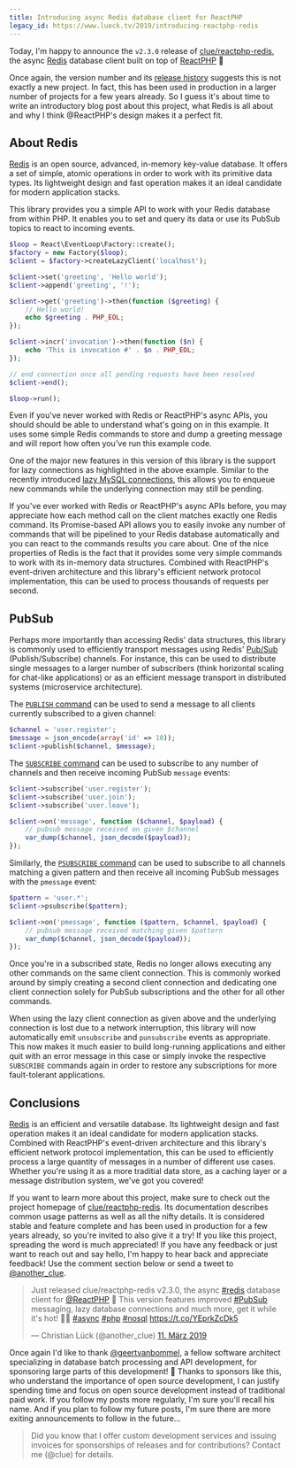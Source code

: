 ```yaml
---
title: Introducing async Redis database client for ReactPHP
legacy_id: https://www.lueck.tv/2019/introducing-reactphp-redis
---
```


Today, I'm happy to announce the `v2.3.0` release of [clue/reactphp-redis](https://github.com/clue/reactphp-redis), the async [Redis](https://redis.io/) database client built on top of [ReactPHP](https://reactphp.org/) 🎉

Once again, the version number and its [release history](https://github.com/clue/reactphp-redis/releases) suggests this is not exactly a new project. In fact, this has been used in production in a larger number of projects for a few years already. So I guess it's about time to write an introductory blog post about this project, what Redis is all about and why I think @ReactPHP's design makes it a perfect fit.

## About Redis

[Redis](https://redis.io/) is an open source, advanced, in-memory key-value database. It offers a set of simple, atomic operations in order to work with its primitive data types. Its lightweight design and fast operation makes it an ideal candidate for modern application stacks.

This library provides you a simple API to work with your Redis database from within PHP. It enables you to set and query its data or use its PubSub topics to react to incoming events.

```php
$loop = React\EventLoop\Factory::create();
$factory = new Factory($loop);
$client = $factory->createLazyClient('localhost');

$client->set('greeting', 'Hello world');
$client->append('greeting', '!');

$client->get('greeting')->then(function ($greeting) {
    // Hello world!
    echo $greeting . PHP_EOL;
});

$client->incr('invocation')->then(function ($n) {
    echo 'This is invocation #' . $n . PHP_EOL;
});

// end connection once all pending requests have been resolved
$client->end();

$loop->run();
```

Even if you've never worked with Redis or ReactPHP's async APIs, you should should be able to understand what's going on in this example. It uses some simple Redis commands to store and dump a greeting message and will report how often you've run this example code.

One of the major new features in this version of this library is the support for lazy connections as highlighted in the above example. Similar to the recently introduced [lazy MySQL connections](https://www.lueck.tv/2018/introducing-reactphp-mysql-lazy-connections), this allows you to enqueue new commands while the underlying connection may still be pending.

If you've ever worked with Redis or ReactPHP's async APIs before, you may appreciate how each method call on the client matches exactly one Redis command. Its Promise-based API allows you to easily invoke any number of commands that will be pipelined to your Redis database automatically and you can react to the commands results you care about. One of the nice properties of Redis is the fact that it provides some very simple commands to work with its in-memory data structures. Combined with ReactPHP's event-driven architecture and this library's efficient network protocol implementation, this can be used to process thousands of requests per second.

## PubSub

Perhaps more importantly than accessing Redis' data structures, this library is commonly used to efficiently transport messages using Redis' [Pub/Sub](https://redis.io/topics/pubsub) (Publish/Subscribe) channels. For instance, this can be used to distribute single messages to a larger number of subscribers (think horizontal scaling for chat-like applications) or as an efficient message transport in distributed systems (microservice architecture).

The [`PUBLISH` command](https://redis.io/commands/publish) can be used to send a message to all clients currently subscribed to a given channel:

```php
$channel = 'user.register';
$message = json_encode(array('id' => 10));
$client->publish($channel, $message);
```

The [`SUBSCRIBE` command](https://redis.io/commands/subscribe) can be used to subscribe to any number of channels and then receive incoming PubSub `message` events:

```php
$client->subscribe('user.register');
$client->subscribe('user.join');
$client->subscribe('user.leave');

$client->on('message', function ($channel, $payload) {
    // pubsub message received on given $channel
    var_dump($channel, json_decode($payload));
});
```

Similarly, the [`PSUBSCRIBE` command](https://redis.io/commands/psubscribe) can be used to subscribe to all channels matching a given pattern and then receive all incoming PubSub messages with the `pmessage` event:

```php
$pattern = 'user.*';
$client->psubscribe($pattern);

$client->on('pmessage', function ($pattern, $channel, $payload) {
    // pubsub message received matching given $pattern
    var_dump($channel, json_decode($payload));
});
```

Once you're in a subscribed state, Redis no longer allows executing any other commands on the same client connection. This is commonly worked around by simply creating a second client connection and dedicating one client connection solely for PubSub subscriptions and the other for all other commands.

When using the lazy client connection as given above and the underlying connection is lost due to a network interruption, this library will now automatically emit `unsubscribe` and `punsubscribe` events as appropriate. This now makes it much easier to build long-running applications and either quit with an error message in this case or simply invoke the respective `SUBSCRIBE` commands again in order to restore any subscriptions for more fault-tolerant applications.

## Conclusions

[Redis](https://redis.io/) is an efficient and versatile database. Its lightweight design and fast operation makes it an ideal candidate for modern application stacks. Combined with ReactPHP's event-driven architecture and this library's efficient network protocol implementation, this can be used to efficiently process a large quantity of messages in a number of different use cases. Whether you're using it as a more traditial data store, as a caching layer or a message distribution system, we've got you covered!

If you want to learn more about this project, make sure to check out the project homepage of [clue/reactphp-redis](https://github.com/clue/reactphp-redis). Its documentation describes common usage patterns as well as all the nifty details. It is considered stable and feature complete and has been used in production for a few years already, so you're invited to also give it a try! If you like this project, spreading the word is much appreciated! If you have any feedback or just want to reach out and say hello, I'm happy to hear back and appreciate feedback! Use the comment section below or send a tweet to [@another_clue](https://twitter.com/another_clue).

<blockquote class="twitter-tweet" data-lang="de"><p lang="en" dir="ltr">Just released clue/reactphp-redis v2.3.0, the async <a href="https://twitter.com/hashtag/redis?src=hash&amp;ref_src=twsrc%5Etfw">#redis</a> database client for <a href="https://twitter.com/reactphp?ref_src=twsrc%5Etfw">@ReactPHP</a> 🎉 This version features improved <a href="https://twitter.com/hashtag/PubSub?src=hash&amp;ref_src=twsrc%5Etfw">#PubSub</a> messaging, lazy database connections and much more, get it while it&#39;s hot! 🐘🔥 <a href="https://twitter.com/hashtag/async?src=hash&amp;ref_src=twsrc%5Etfw">#async</a> <a href="https://twitter.com/hashtag/php?src=hash&amp;ref_src=twsrc%5Etfw">#php</a> <a href="https://twitter.com/hashtag/nosql?src=hash&amp;ref_src=twsrc%5Etfw">#nosql</a> <a href="https://t.co/YEprkZcDk5">https://t.co/YEprkZcDk5</a></p>&mdash; Christian Lück (@another_clue) <a href="https://twitter.com/another_clue/status/1105188582170476544?ref_src=twsrc%5Etfw">11. März 2019</a></blockquote>

Once again I'd like to thank [@geertvanbommel](https://github.com/geertvanbommel), a fellow software architect specializing in database batch processing and API development, for sponsoring large parts of this development! 🎉 Thanks to sponsors like this, who understand the importance of open source development, I can justify spending time and focus on open source development instead of traditional paid work. If you follow my posts more regularly, I'm sure you'll recall his name. And if you plan to follow my future posts, I'm sure there are more exiting announcements to follow in the future…

> Did you know that I offer custom development services and issuing invoices for sponsorships of releases and for contributions? Contact me (@clue) for details.
